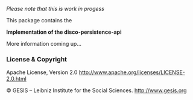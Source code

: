 *Please note that this is work in progess*

This package contains the 

**Implementation of the disco-persistence-api**

More information coming up...

### License & Copyright
Apache License, Version 2.0 http://www.apache.org/licenses/LICENSE-2.0.html

© GESIS – Leibniz Institute for the Social Sciences. http://www.gesis.org
